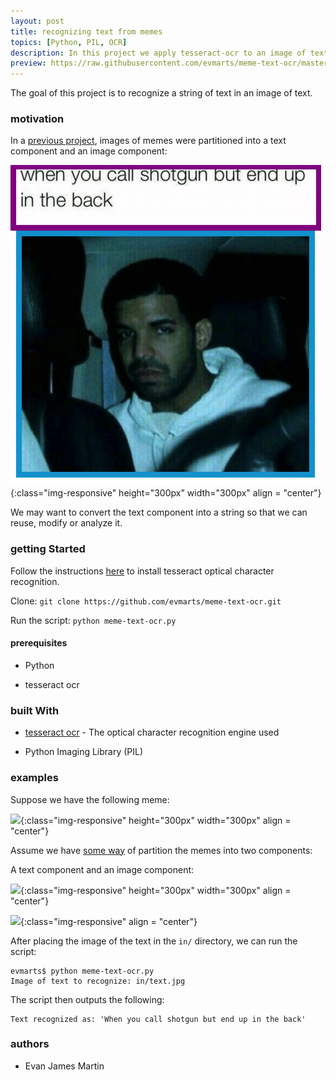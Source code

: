 ```yaml
---
layout: post
title: recognizing text from memes
topics: [Python, PIL, OCR]
description: In this project we apply tesseract-ocr to an image of text. The goal of this project is to create a component that can pipeline a resulting string to another application.
preview: https://raw.githubusercontent.com/evmarts/meme-text-ocr/master/figures/sample/meme9_contours.jpg height="300"
---
```


The goal of this project is to recognize a string of text in an image of text. 

### motivation

In a [previous project](https://github.com/evmarts/meme-cropper), images of memes were partitioned into a text component and an image component: 

![](img/figs/meme-text-ocr/sample/meme9_contours.jpg){:class="img-responsive" height="300px" width="300px" align = "center"}

We may want to convert the text component into a string so that we can reuse, modify or analyze it. 

### getting Started

Follow the instructions [here](https://github.com/tesseract-ocr/tesseract/wiki) to install tesseract optical character recognition.

Clone:
```git clone https://github.com/evmarts/meme-text-ocr.git```

Run the script:
```python meme-text-ocr.py```

#### prerequisites

- Python

- tesseract ocr

### built With

* [tesseract ocr](https://github.com/tesseract-ocr/tesseract) - The optical character recognition engine used

* Python Imaging Library (PIL)

### examples

Suppose we have the following meme:

![](img/figs/meme-text-ocr/sample/sample6.jpg){:class="img-responsive" height="300px" width="300px" align = "center"}

Assume we have [some way](https://github.com/evmarts/meme-cropper) of partition the memes into two components:

A text component and an image component:

![](img/figs/meme-text-ocr/pics/sample6pic.jpg){:class="img-responsive" height="300px" width="300px" align = "center"}

![](img/figs/meme-text-ocr/fig2.jpg){:class="img-responsive" align = "center"}

After placing the image of the text in the ```in/``` directory, we can run the script:

~~~
evmarts$ python meme-text-ocr.py
Image of text to recognize: in/text.jpg
~~~

The script then outputs the following: 

~~~
Text recognized as: 'When you call shotgun but end up in the back'
~~~


### authors

* Evan James Martin

